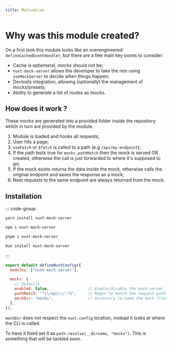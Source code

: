 ```yaml
---
title: Motivation
---
```


# Why was this module created?

On a first look this module looks like an overengineered `defineCachedEventHandler`, but there are a few main key points to consider:

- Cache is ephemeral, mocks should not be;
- `nuxt-mock-server` allows the developer to take the rein using `useMockServer` to decide when things happen;
- Devtools integration, allowing (optionally) the management of mocks/presets;
- Ability to generate a list of routes as mocks.

## How does it work ?

These mocks are generated into a provided folder inside the repository which in turn are provided by the module.

1. Module is loaded and hooks all requests;
2. User hits a page;
3. `useFetch` or `$fetch` is called to a path (e.g `/api/my-endpoint`);
4. If the path tests true for `mocks.pathMatch` then the mock is served OR created, otherwise the call is just forwarded to where it's supposed to go;
5. If the mock exists returns the data inside the mock, otherwise calls the original endpoint and saves the response as a mock;
6. Next requests to the same endpoint are always returned from the mock.

## Installation

::: code-group

```bash [yarn]
yarn install nuxt-mock-server
```

```bash [npm]
npm i nuxt-mock-server
```

```bash [pnpm]
pnpm i nuxt-mock-server
```

```bash [bun]
bun install nuxt-mock-server
```
:::

```js 
export default defineNuxtConfig({
  modules: ["nuxt-mock-server"],

  mocks: {
    // Defaults
    enabled: false,                 // Enable/disable the mock-server
    pathMatch: "^\\/api\\/.*$",     // Regex to match the request path
    mockDir: "mocks",               // Directory to save the mock files
  },
});
```

`mockDir` does not respect the `nuxt.config` location, instead it looks at where the CLI is called.

To have it fixed set it as `path.resolve(__dirname, "mocks")`. This is something that will be tackled soon.